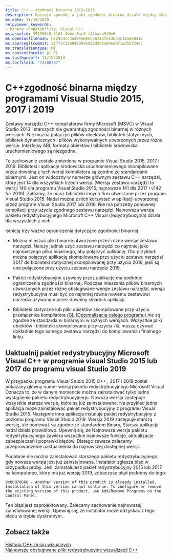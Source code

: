 ```yaml
---
title: C++ — zgodność binarna 2015–2019
description: Opisuje sposób, w jaki zgodność binarna działa między skompilowanymi C++ plikami w programie Visual Studio 2015, 2017 i 2019. Jeden pakiet redystrybucyjny Microsoft Visual C++ działa dla wszystkich trzech wersji.
ms.date: 11/18/2019
helpviewer_keywords:
- binary compatibility, Visual C++
ms.assetid: 591580f6-3181-4bbe-8ac3-f4fbaca949e6
ms.openlocfilehash: b729cdcc4a494e60ec58314fe23b02c1816e8412
ms.sourcegitcommit: 217fac22604639ebd62d366a69e6071ad5b724ac
ms.translationtype: MT
ms.contentlocale: pl-PL
ms.lasthandoff: 11/19/2019
ms.locfileid: "74188787"
---
```

# <a name="c-binary-compatibility-between-visual-studio-2015-2017-and-2019"></a>C++zgodność binarna między programami Visual Studio 2015, 2017 i 2019

Zestawy narzędzi C++ kompilatorów firmy Microsoft (MSVC) w Visual Studio 2013 i starszych nie gwarantują zgodności binarnej w różnych wersjach. Nie można połączyć plików obiektów, bibliotek statycznych, bibliotek dynamicznych i plików wykonywalnych utworzonych przez różne wersje. Interfejsy ABI, formaty obiektów i biblioteki środowiska uruchomieniowego są niezgodne.

To zachowanie zostało zmienione w programie Visual Studio 2015, 2017 i 2019. Biblioteki i aplikacje środowiska uruchomieniowego skompilowane przez dowolną z tych wersji kompilatora są zgodne ze standardami binarnymi. Jest on widoczny w numerze głównym zestawu C++ narzędzi, który jest 14 dla wszystkich trzech wersji. (Wersja zestawu narzędzi to wersji 140 dla programu Visual Studio 2015, najnowsze 141 dla 2017 i v142 for 2019). Załóżmy, że masz biblioteki innych firm utworzone przez program Visual Studio 2015. Nadal można z nich korzystać w aplikacji utworzonej przez program Visual Studio 2017 lub 2019. Nie ma potrzeby ponownej kompilacji przy użyciu zgodnego zestawu narzędzi. Najnowsza wersja pakietu redystrybucyjnego Microsoft C++ Visual (redystrybucyjna) działa dla wszystkich z nich.

Istnieją trzy ważne ograniczenia dotyczące zgodności binarnej:

- Można mieszać pliki binarne utworzone przez różne wersje zestawu narzędzi. Należy jednak użyć zestawu narzędzi co najmniej jako najnowszego pliku binarnego, aby połączyć aplikację. Oto przykład: można połączyć aplikację skompilowaną przy użyciu zestawu narzędzi 2017 do biblioteki statycznej skompilowanej przy użyciu 2019, jeśli są one połączone przy użyciu zestawu narzędzi 2019.

- Pakiet redystrybucyjny używany przez aplikację ma podobne ograniczenia zgodności binarnej. Podczas mieszania plików binarnych utworzonych przez różne obsługiwane wersje zestawu narzędzi, wersja redystrybucyjna musi być co najmniej równa nowemu zestawowi narzędzi używanym przez dowolny składnik aplikacji.

- Biblioteki statyczne lub pliki obiektów skompilowane przy użyciu przełącznika kompilatora [/GL (Optymalizacja całego programu)](../build/reference/gl-whole-program-optimization.md) *nie są* zgodne ze standardami binarnymi w różnych wersjach. Wszystkie pliki obiektów i biblioteki skompilowane przy użyciu `/GL` muszą używać dokładnie tego samego zestawu narzędzi do kompilowania i finalnego linku.

## <a name="upgrade-the-microsoft-visual-c-redistributable-from-visual-studio-2015-or-2017-to-visual-studio-2019"></a>Uaktualnij pakiet redystrybucyjny Microsoft Visual C++ w programie visual Studio 2015 lub 2017 do programu visual Studio 2019

W przypadku programu Visual Studio 2015 C++ , 2017 i 2019 został pokazany główny numer wersji pakietu redystrybucyjnego Microsoft Visual Oznacza to, że w danym momencie można zainstalować tylko jedno wystąpienie pakietu redystrybucyjnego. Nowsza wersja zastępuje wszystkie starsze wersje, które są już zainstalowane. Na przykład jedna aplikacja może zainstalować pakiet redystrybucyjny z programu Visual Studio 2015. Następnie inna aplikacja instaluje pakiet redystrybucyjny z poziomu programu Visual Studio 2019. Wersja 2019 zastępuje starszą wersję, ale ponieważ są zgodne ze standardem Binary, Starsza aplikacja nadal działa prawidłowo. Upewnij się, że Najnowsza wersja pakietu redystrybucyjnego zawiera wszystkie najnowsze funkcje, aktualizacje zabezpieczeń i poprawki błędów. Dlatego zawsze zalecamy przeprowadzenie uaktualnienia do najnowszej dostępnej wersji.

Podobnie nie można zainstalować starszego pakietu redystrybucyjnego, gdy nowsza wersja jest już zainstalowana. Instalator zgłasza błąd w przypadku próby. Jeśli zainstalujesz pakiet redystrybucyjny 2015 lub 2017 na komputerze, który ma już wersję 2019, zobaczysz błąd podobny do tego:

```Output
0x80070666 - Another version of this product is already installed. Installation of this version cannot continue. To configure or remove the existing version of this product, use Add/Remove Programs on the Control Panel.
```

Ten błąd jest zaprojektowany. Zalecamy zachowanie najnowszej zainstalowanej wersji. Upewnij się, że Instalator może odzyskać z tego błędu w trybie dyskretnym.

## <a name="see-also"></a>Zobacz także

[Historia C++ zmian wizualnych](../porting/visual-cpp-change-history-2003-2015.md)\
[Najnowsze obsługiwane pliki redystrybucyjne wizualizacji C++](https://support.microsoft.com/help/2977003/the-latest-supported-visual-c-downloads)
